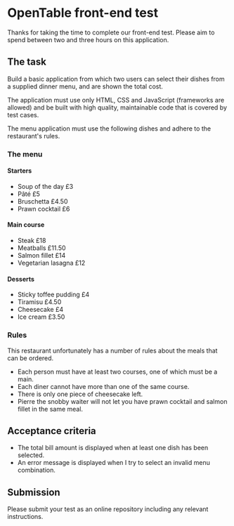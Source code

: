 OpenTable front-end test
========================

Thanks for taking the time to complete our front-end test.  Please aim to spend between two and three hours on this application.

## The task

Build a basic application from which two users can select their dishes from a supplied dinner menu, and are shown the total cost.

The application must use only HTML, CSS and JavaScript (frameworks are allowed) and be built with high quality, maintainable code that is covered by test cases.

The menu application must use the following dishes and adhere to the restaurant's rules.

### The menu

#### Starters
- Soup of the day £3
- Pâté £5
- Bruschetta £4.50
- Prawn cocktail £6

#### Main course
- Steak £18
- Meatballs £11.50
- Salmon fillet £14
- Vegetarian lasagna £12

#### Desserts
- Sticky toffee pudding £4
- Tiramisu £4.50
- Cheesecake £4
- Ice cream £3.50


### Rules

This restaurant unfortunately has a number of rules about the meals that can be ordered.

- Each person must have at least two courses, one of which must be a main.
- Each diner cannot have more than one of the same course. 
- There is only one piece of cheesecake left.
- Pierre the snobby waiter will not let you have prawn cocktail and salmon fillet in the same meal.


## Acceptance criteria

- The total bill amount is displayed when at least one dish has been selected.
- An error message is displayed when I try to select an invalid menu combination.


## Submission

Please submit your test as an online repository including any relevant instructions.
